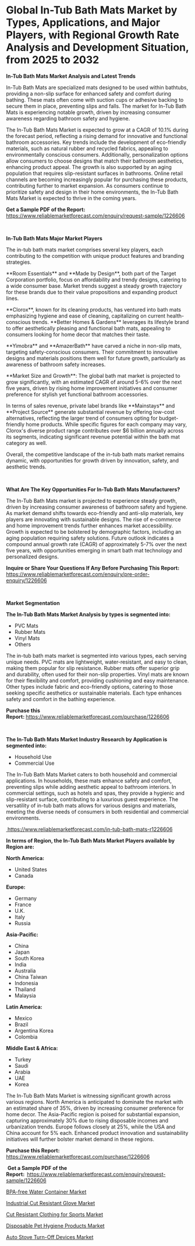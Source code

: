 <p><h1>Global In-Tub Bath Mats Market by Types, Applications, and Major Players, with Regional Growth Rate Analysis and Development Situation, from 2025 to 2032</h1></p><p><strong>In-Tub Bath Mats Market Analysis and Latest Trends</strong></p>
<p><p>In-Tub Bath Mats are specialized mats designed to be used within bathtubs, providing a non-slip surface for enhanced safety and comfort during bathing. These mats often come with suction cups or adhesive backing to secure them in place, preventing slips and falls. The market for In-Tub Bath Mats is experiencing notable growth, driven by increasing consumer awareness regarding bathroom safety and hygiene. </p><p>The In-Tub Bath Mats Market is expected to grow at a CAGR of 10.1% during the forecast period, reflecting a rising demand for innovative and functional bathroom accessories. Key trends include the development of eco-friendly materials, such as natural rubber and recycled fabrics, appealing to environmentally conscious consumers. Additionally, personalization options allow consumers to choose designs that match their bathroom aesthetics, enhancing product appeal. The growth is also supported by an aging population that requires slip-resistant surfaces in bathrooms. Online retail channels are becoming increasingly popular for purchasing these products, contributing further to market expansion. As consumers continue to prioritize safety and design in their home environments, the In-Tub Bath Mats Market is expected to thrive in the coming years.</p></p>
<p><strong>Get a Sample PDF of the Report:&nbsp;</strong> <a href="https://www.reliablemarketforecast.com/enquiry/request-sample/1226606?utm_campaign=1144&utm_medium=2&utm_source=Github&utm_content=ia&utm_term=05042025&utm_id=in-tub-bath-mats">https://www.reliablemarketforecast.com/enquiry/request-sample/1226606</a></p>
<p>&nbsp;</p>
<p><strong>In-Tub Bath Mats Major Market Players</strong></p>
<p><p>The in-tub bath mats market comprises several key players, each contributing to the competition with unique product features and branding strategies. </p><p>**Room Essentials** and **Made by Design**, both part of the Target Corporation portfolio, focus on affordability and trendy designs, catering to a wide consumer base. Market trends suggest a steady growth trajectory for these brands due to their value propositions and expanding product lines.</p><p>**Clorox**, known for its cleaning products, has ventured into bath mats emphasizing hygiene and ease of cleaning, capitalizing on current health-conscious trends. **Better Homes & Gardens** leverages its lifestyle brand to offer aesthetically pleasing and functional bath mats, appealing to consumers looking for home decor that matches their taste.</p><p>**Yimobra** and **AmazerBath** have carved a niche in non-slip mats, targeting safety-conscious consumers. Their commitment to innovative designs and materials positions them well for future growth, particularly as awareness of bathroom safety increases.</p><p>**Market Size and Growth**: The global bath mat market is projected to grow significantly, with an estimated CAGR of around 5-6% over the next five years, driven by rising home improvement initiatives and consumer preference for stylish yet functional bathroom accessories.</p><p>In terms of sales revenue, private label brands like **Mainstays** and **Project Source** generate substantial revenue by offering low-cost alternatives, reflecting the larger trend of consumers opting for budget-friendly home products. While specific figures for each company may vary, Clorox's diverse product range contributes over $6 billion annually across its segments, indicating significant revenue potential within the bath mat category as well.</p><p>Overall, the competitive landscape of the in-tub bath mats market remains dynamic, with opportunities for growth driven by innovation, safety, and aesthetic trends.</p></p>
<p>&nbsp;</p>
<p><strong>What Are The Key Opportunities For In-Tub Bath Mats Manufacturers?</strong></p>
<p><p>The In-Tub Bath Mats market is projected to experience steady growth, driven by increasing consumer awareness of bathroom safety and hygiene. As market demand shifts towards eco-friendly and anti-slip materials, key players are innovating with sustainable designs. The rise of e-commerce and home improvement trends further enhances market accessibility. Growth is expected to be bolstered by demographic factors, including an aging population requiring safety solutions. Future outlook indicates a compound annual growth rate (CAGR) of approximately 5-7% over the next five years, with opportunities emerging in smart bath mat technology and personalized designs.</p></p>
<p><strong>Inquire or Share Your Questions If Any Before Purchasing This Report:</strong> <a href="https://www.reliablemarketforecast.com/enquiry/pre-order-enquiry/1226606?utm_campaign=1144&utm_medium=2&utm_source=Github&utm_content=ia&utm_term=05042025&utm_id=in-tub-bath-mats">https://www.reliablemarketforecast.com/enquiry/pre-order-enquiry/1226606</a></p>
<p>&nbsp;</p>
<p><strong>Market Segmentation</strong></p>
<p><strong>The In-Tub Bath Mats Market Analysis by types is segmented into:</strong></p>
<p><ul><li>PVC Mats</li><li>Rubber Mats</li><li>Vinyl Mats</li><li>Others</li></ul></p>
<p><p>The in-tub bath mats market is segmented into various types, each serving unique needs. PVC mats are lightweight, water-resistant, and easy to clean, making them popular for slip resistance. Rubber mats offer superior grip and durability, often used for their non-slip properties. Vinyl mats are known for their flexibility and comfort, providing cushioning and easy maintenance. Other types include fabric and eco-friendly options, catering to those seeking specific aesthetics or sustainable materials. Each type enhances safety and comfort in the bathing experience.</p></p>
<p><strong>Purchase this Report:&nbsp;</strong><a href="https://www.reliablemarketforecast.com/purchase/1226606?utm_campaign=1144&utm_medium=2&utm_source=Github&utm_content=ia&utm_term=05042025&utm_id=in-tub-bath-mats">https://www.reliablemarketforecast.com/purchase/1226606</a></p>
<p>&nbsp;</p>
<p><strong>The In-Tub Bath Mats Market Industry Research by Application is segmented into:</strong></p>
<p><ul><li>Household Use</li><li>Commercial Use</li></ul></p>
<p><p>The In-Tub Bath Mats Market caters to both household and commercial applications. In households, these mats enhance safety and comfort, preventing slips while adding aesthetic appeal to bathroom interiors. In commercial settings, such as hotels and spas, they provide a hygienic and slip-resistant surface, contributing to a luxurious guest experience. The versatility of in-tub bath mats allows for various designs and materials, meeting the diverse needs of consumers in both residential and commercial environments.</p></p>
<p><a href="https://www.reliablemarketforecast.com/in-tub-bath-mats-r1226606?utm_campaign=1144&utm_medium=2&utm_source=Github&utm_content=ia&utm_term=05042025&utm_id=in-tub-bath-mats">&nbsp;https://www.reliablemarketforecast.com/in-tub-bath-mats-r1226606</a></p>
<p><strong>In terms of Region, the In-Tub Bath Mats Market Players available by Region are:</strong></p>
<p>
    <p> <strong> North America: </strong>
        <ul>
            <li>United States</li>
            <li>Canada</li>
        </ul>
        </p> 
    <p> <strong> Europe: </strong>
        <ul>
            <li>Germany</li>
            <li>France</li>
            <li>U.K.</li>
            <li>Italy</li>
            <li>Russia</li>
        </ul>
        </p> 
    <p> <strong> Asia-Pacific: </strong>
        <ul>
            <li>China</li>
            <li>Japan</li>
            <li>South Korea</li>
            <li>India</li>
            <li>Australia</li>
            <li>China Taiwan</li>
            <li>Indonesia</li>
            <li>Thailand</li>
            <li>Malaysia</li>
        </ul>
        </p> 
    <p> <strong> Latin America: </strong>
        <ul>
            <li>Mexico</li>
            <li>Brazil</li>
            <li>Argentina Korea</li>
            <li>Colombia</li>
        </ul>
        </p> 
    <p> <strong> Middle East & Africa: </strong>
        <ul>
            <li>Turkey</li>
            <li>Saudi</li>
            <li>Arabia</li>
            <li>UAE</li>
            <li>Korea</li>
        </ul>
    </p>
    </p>
<p><p>The In-Tub Bath Mats Market is witnessing significant growth across various regions. North America is anticipated to dominate the market with an estimated share of 35%, driven by increasing consumer preference for home decor. The Asia-Pacific region is poised for substantial expansion, capturing approximately 30% due to rising disposable incomes and urbanization trends. Europe follows closely at 25%, while the USA and China account for 5% each. Enhanced product innovation and sustainability initiatives will further bolster market demand in these regions.</p></p>
<p><strong>Purchase this Report: </strong><a href="https://www.reliablemarketforecast.com/purchase/1226606?utm_campaign=1144&utm_medium=2&utm_source=Github&utm_content=ia&utm_term=05042025&utm_id=in-tub-bath-mats">https://www.reliablemarketforecast.com/purchase/1226606</a></p>
<p>&nbsp;<strong>Get a Sample PDF of the Report:&nbsp;&nbsp;</strong><a href="https://www.reliablemarketforecast.com/enquiry/request-sample/1226606?utm_campaign=1144&utm_medium=2&utm_source=Github&utm_content=ia&utm_term=05042025&utm_id=in-tub-bath-mats">https://www.reliablemarketforecast.com/enquiry/request-sample/1226606</a></p>
<p><strong></strong></p>
<p><p><a href="https://github.com/ajegiobitsa/Market-Research-Report-List-1/blob/main/bpa-free-water-container-market.md?utm_campaign=1144&utm_medium=2&utm_source=Github&utm_content=ia&utm_term=05042025&utm_id=in-tub-bath-mats">BPA-free Water Container Market</a></p><p><a href="https://github.com/oshodikurc/Market-Research-Report-List-1/blob/main/industrial-cut-resistant-glove-market.md?utm_campaign=1144&utm_medium=2&utm_source=Github&utm_content=ia&utm_term=05042025&utm_id=in-tub-bath-mats">Industrial Cut Resistant Glove Market</a></p><p><a href="https://github.com/efialiurca/Market-Research-Report-List-1/blob/main/cut-resistant-clothing-for-sports-market.md?utm_campaign=1144&utm_medium=2&utm_source=Github&utm_content=ia&utm_term=05042025&utm_id=in-tub-bath-mats">Cut Resistant Clothing for Sports Market</a></p><p><a href="https://github.com/aslinalirey9/Market-Research-Report-List-1/blob/main/disposable-pet-hygiene-products-market.md?utm_campaign=1144&utm_medium=2&utm_source=Github&utm_content=ia&utm_term=05042025&utm_id=in-tub-bath-mats">Disposable Pet Hygiene Products Market</a></p><p><a href="https://github.com/noppbebawy/Market-Research-Report-List-1/blob/main/auto-stove-turn-off-devices-market.md?utm_campaign=1144&utm_medium=2&utm_source=Github&utm_content=ia&utm_term=05042025&utm_id=in-tub-bath-mats">Auto Stove Turn-Off Devices Market</a></p></p>